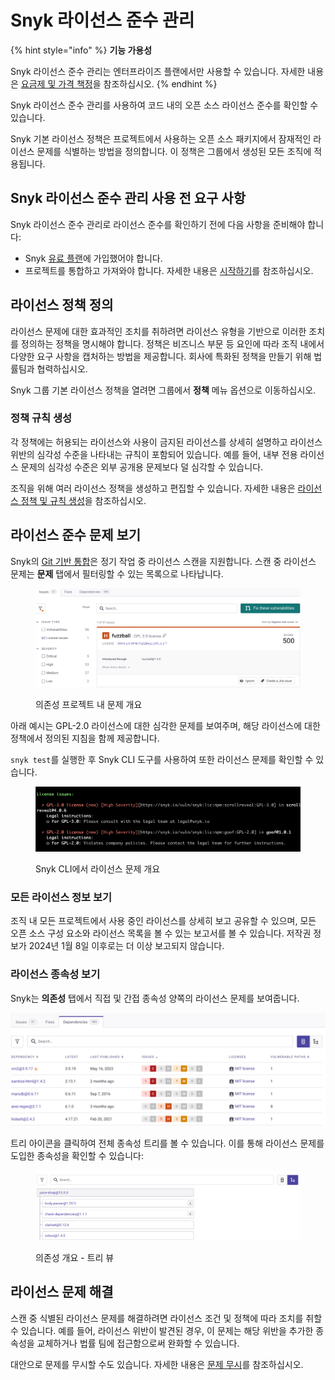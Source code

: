# Snyk 라이선스 준수 관리

{% hint style="info" %}
**기능 가용성**

Snyk 라이선스 준수 관리는 엔터프라이즈 플랜에서만 사용할 수 있습니다. 자세한 내용은 [요금제 및 가격 책정](https://snyk.io/plans/)을 참조하십시오.
{% endhint %}

Snyk 라이선스 준수 관리를 사용하여 코드 내의 오픈 소스 라이선스 준수를 확인할 수 있습니다.

Snyk 기본 라이선스 정책은 프로젝트에서 사용하는 오픈 소스 패키지에서 잠재적인 라이선스 문제를 식별하는 방법을 정의합니다. 이 정책은 그룹에서 생성된 모든 조직에 적용됩니다.

## **Snyk 라이선스 준수 관리 사용 전 요구 사항**

Snyk 라이선스 준수 관리로 라이선스 준수를 확인하기 전에 다음 사항을 준비해야 합니다:

- Snyk [유료 플랜](https://snyk.io/plans/)에 가입했어야 합니다.
- 프로젝트를 통합하고 가져와야 합니다. 자세한 내용은 [시작하기](../../../getting-started/)를 참조하십시오.

## **라이선스 정책 정의**

라이선스 문제에 대한 효과적인 조치를 취하려면 라이선스 유형을 기반으로 이러한 조치를 정의하는 정책을 명시해야 합니다. 정책은 비즈니스 부문 등 요인에 따라 조직 내에서 다양한 요구 사항을 캡처하는 방법을 제공합니다. 회사에 특화된 정책을 만들기 위해 법률팀과 협력하십시오.

Snyk 그룹 기본 라이선스 정책을 열려면 그룹에서 **정책** 메뉴 옵션으로 이동하십시오.

### 정책 규칙 생성

각 정책에는 허용되는 라이선스와 사용이 금지된 라이선스를 상세히 설명하고 라이선스 위반의 심각성 수준을 나타내는 규칙이 포함되어 있습니다. 예를 들어, 내부 전용 라이선스 문제의 심각성 수준은 외부 공개용 문제보다 덜 심각할 수 있습니다.

조직을 위해 여러 라이선스 정책을 생성하고 편집할 수 있습니다. 자세한 내용은 [라이선스 정책 및 규칙 생성](../../../manage-risk/policies/license-policies/create-a-license-policy-and-rules.md)을 참조하십시오.

## 라이선스 준수 문제 보기

Snyk의 [Git 기반 통합](../../../scm-ide-and-ci-cd-integrations/snyk-scm-integrations/)은 정기 작업 중 라이선스 스캔을 지원합니다. 스캔 중 라이선스 문제는 **문제** 탭에서 필터링할 수 있는 목록으로 나타납니다.

<div align="left"><figure><img src="../../../.gitbook/assets/os_project_license_issues.png" alt=""><figcaption><p>의존성 프로젝트 내 문제 개요</p></figcaption></figure></div>

아래 예시는 GPL-2.0 라이선스에 대한 심각한 문제를 보여주며, 해당 라이선스에 대한 정책에서 정의된 지침을 함께 제공합니다.

`snyk test`를 실행한 후 Snyk CLI 도구를 사용하여 또한 라이선스 문제를 확인할 수 있습니다.

<figure><img src="../../../.gitbook/assets/image2-1-.png" alt="Snyk CLI에서 라이선스 문제 개요."><figcaption><p>Snyk CLI에서 라이선스 문제 개요</p></figcaption></figure>

### **모든 라이선스 정보 보기**

조직 내 모든 프로젝트에서 사용 중인 라이선스를 상세히 보고 공유할 수 있으며, 모든 오픈 소스 구성 요소와 라이선스 목록을 볼 수 있는 보고서를 볼 수 있습니다. 저작권 정보가 2024년 1월 8일 이후로는 더 이상 보고되지 않습니다.

### **라이선스 종속성 보기**

Snyk는 **의존성** 탭에서 직접 및 간접 종속성 양쪽의 라이선스 문제를 보여줍니다.

![의존성 프로젝트 내 개요](<../../../.gitbook/assets/project_dependencies_licenses (1).png>)

트리 아이콘을 클릭하여 전체 종속성 트리를 볼 수 있습니다. 이를 통해 라이선스 문제를 도입한 종속성을 확인할 수 있습니다:

<div align="left"><figure><img src="../../../.gitbook/assets/project_dependencies_dependency_tree.png" alt="의존성 개요 - 트리 뷰"><figcaption><p>의존성 개요 - 트리 뷰</p></figcaption></figure></div>

## **라이선스 문제 해결**

스캔 중 식별된 라이선스 문제를 해결하려면 라이선스 조건 및 정책에 따라 조치를 취할 수 있습니다. 예를 들어, 라이선스 위반이 발견된 경우, 이 문제는 해당 위반을 추가한 종속성을 교체하거나 법률 팀에 접근함으로써 완화할 수 있습니다.

대안으로 문제를 무시할 수도 있습니다. 자세한 내용은 [문제 무시](../../../manage-risk/prioritize-issues-for-fixing/ignore-issues/)를 참조하십시오.